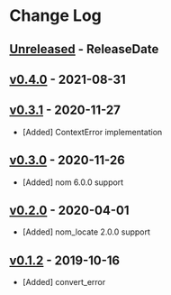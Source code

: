 # Change Log

## [Unreleased](https://github.com/dalance/nom-greedyerror/compare/v0.4.0...Unreleased) - ReleaseDate

## [v0.4.0](https://github.com/dalance/nom-greedyerror/compare/v0.3.1...v0.4.0) - 2021-08-31

## [v0.3.1](https://github.com/dalance/nom-greedyerror/compare/v0.3.0...v0.3.1) - 2020-11-27

* [Added] ContextError implementation

## [v0.3.0](https://github.com/dalance/nom-greedyerror/compare/v0.2.0...v0.3.0) - 2020-11-26

* [Added] nom 6.0.0 support

## [v0.2.0](https://github.com/dalance/nom-greedyerror/compare/v0.1.2...v0.2.0) - 2020-04-01

* [Added] nom_locate 2.0.0 support

## [v0.1.2](https://github.com/dalance/nom-greedyerror/compare/v0.1.1...v0.1.2) - 2019-10-16

* [Added] convert_error

